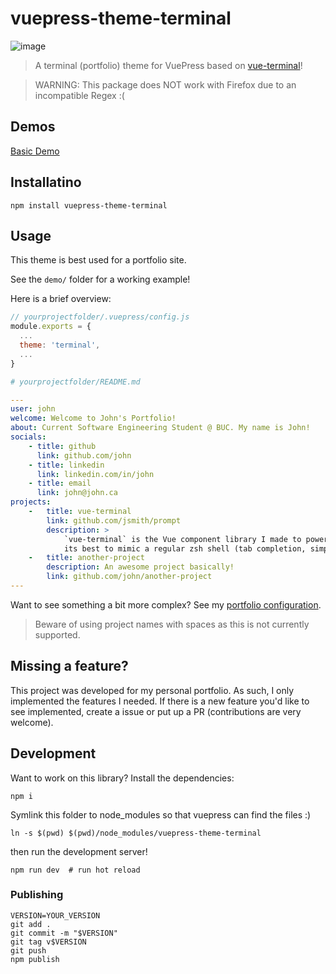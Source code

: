 # vuepress-theme-terminal
<img src="https://i.ibb.co/gJc6psR/image.png" alt="image" border="0">

> A terminal (portfolio) theme for VuePress based on [vue-terminal](https://github.com/jsmith/vue-terminal)!

> WARNING: This package does NOT work with Firefox due to an incompatible Regex :(

## Demos
[Basic Demo](https://jsmith.github.io/vuepress-theme-terminal)

## Installatino
```
npm install vuepress-theme-terminal
```

## Usage
This theme is best used for a portfolio site.

See the `demo/` folder for a working example!

Here is a brief overview:
```javascript
// yourprojectfolder/.vuepress/config.js
module.exports = {
  ...
  theme: 'terminal',
  ...
}
```

```yaml
# yourprojectfolder/README.md

---
user: john
welcome: Welcome to John's Portfolio!
about: Current Software Engineering Student @ BUC. My name is John!
socials:
    - title: github
      link: github.com/john
    - title: linkedin
      link: linkedin.com/in/john
    - title: email
      link: john@john.ca
projects:
    -   title: vue-terminal
        link: github.com/jsmith/prompt
        description: >
            `vue-terminal` is the Vue component library I made to power this website. It tries
            its best to mimic a regular zsh shell (tab completion, simple commands, etc.).
    -   title: another-project
        description: An awesome project basically!
        link: github.com/john/another-project
---
```

Want to see something a bit more complex? See my [portfolio configuration](https://raw.githubusercontent.com/jsmith/portfolio/5ce6445fb6036cfdfa4efd1c0ffeb3adab4b869e/jsmith.github.io/README.md).

> Beware of using project names with spaces as this is not currently supported.

## Missing a feature?
This project was developed for my personal portfolio. As such, I only implemented the features I needed. If there is a new feature you'd like to see implemented, create a issue or put up a PR (contributions are very welcome).

## Development
Want to work on this library? Install the dependencies:
```
npm i
```

Symlink this folder to node_modules so that vuepress can find the files :)
```
ln -s $(pwd) $(pwd)/node_modules/vuepress-theme-terminal
```

then run the development server!
```
npm run dev  # run hot reload
```

### Publishing
```
VERSION=YOUR_VERSION
git add .
git commit -m "$VERSION"
git tag v$VERSION
git push
npm publish
```
